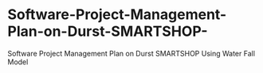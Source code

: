# Software-Project-Management-Plan-on-Durst-SMARTSHOP-
Software Project Management Plan on Durst SMARTSHOP Using Water Fall Model

